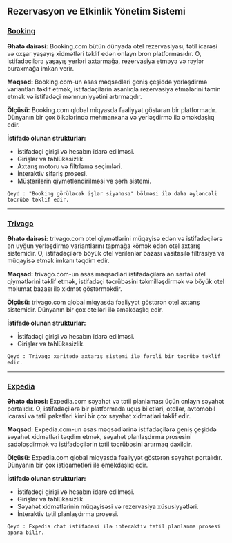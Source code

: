 
## **Rezervasyon ve Etkinlik Yönetim Sistemi**

### [Booking](https://www.booking.com/attractions/index.tr.html?aid=304142&label=gen173rf-1FEgRjYXJzKIICOOgHSDNYA2gRiAEBmAEouAEXyAEM2AEB6AEB-AELiAIBmAIiqAIDuALdpo-tBsACAdICJGU1NjBlOTZmLTE1MzctNDZmZi04MGZjLTUwNzI5ZDAyYWRjYtgCBuACAQ&sid=e46fe35eb09794f58b023dfd041fadcf)

**Əhatə dairəsi:**
Booking.com bütün dünyada otel rezervasiyası, tətil icarəsi və oxşar yaşayış xidmətləri təklif edən onlayn bron platformasıdır. O, istifadəçilərə yaşayış yerləri axtarmağa, rezervasiya etməyə və rəylər buraxmağa imkan verir.

**Məqsəd:**
Booking.com-un əsas məqsədləri geniş çeşiddə yerləşdirmə variantları təklif etmək, istifadəçilərin asanlıqla rezervasiya etmələrini təmin etmək və istifadəçi məmnuniyyətini artırmaqdır.

**Ölçüsü:**
Booking.com qlobal miqyasda fəaliyyət göstərən bir platformadır. Dünyanın bir çox ölkələrində mehmanxana və yerləşdirmə ilə əməkdaşlıq edir.

**İstifadə olunan strukturlar:**
- İstifadəçi girişi və hesabın idarə edilməsi.
- Girişlər və təhlükəsizlik.
- Axtarış motoru və filtrləmə seçimləri.
- İnteraktiv sifariş prosesi.
- Müştərilərin qiymətləndirilməsi və şərh sistemi.

`Qeyd : "Booking görüləcək işlər siyahısı" bölməsi ilə daha əyləncəli təcrübə təklif edir.`

---

### [Trivago](https://www.trivago.com/en-US/lm/hotels-usa?search=200-216;dr-20240126-20240127)

**Əhatə dairəsi:**
trivago.com otel qiymətlərini müqayisə edən və istifadəçilərə ən uyğun yerləşdirmə variantlarını tapmağa kömək edən otel axtarış sistemidir. O, istifadəçilərə böyük otel verilənlər bazası vasitəsilə filtrasiya və müqayisə etmək imkanı təqdim edir.

**Məqsəd:**
trivago.com-un əsas məqsədləri istifadəçilərə ən sərfəli otel qiymətlərini təklif etmək, istifadəçi təcrübəsini təkmilləşdirmək və böyük otel məlumat bazası ilə xidmət göstərməkdir.

**Ölçüsü:**
trivago.com qlobal miqyasda fəaliyyət göstərən otel axtarış sistemidir. Dünyanın bir çox otelləri ilə əməkdaşlıq edir.

**İstifadə olunan strukturlar:**
- İstifadəçi girişi və hesabın idarə edilməsi.
- Girişlər və təhlükəsizlik.

`Qeyd : Trivago xəritədə axtarış sistemi ilə fərqli bir təcrübə təklif edir.`

---

### [Expedia](https://www.expedia.com/)

**Əhatə dairəsi:**
Expedia.com səyahət və tətil planlaması üçün onlayn səyahət portalıdır. O, istifadəçilərə bir platformada uçuş biletləri, otellər, avtomobil icarəsi və tətil paketləri kimi bir çox səyahət xidmətləri təklif edir.

**Məqsəd:**
Expedia.com-un əsas məqsədlərinə istifadəçilərə geniş çeşiddə səyahət xidmətləri təqdim etmək, səyahət planlaşdırma prosesini sadələşdirmək və istifadəçilərin tətil təcrübəsini artırmaq daxildir.

**Ölçüsü:**
Expedia.com qlobal miqyasda fəaliyyət göstərən səyahət portalıdır. Dünyanın bir çox istiqamətləri ilə əməkdaşlıq edir.

**İstifadə olunan strukturlar:**
- İstifadəçi girişi və hesabın idarə edilməsi.
- Girişlər və təhlükəsizlik.
- Səyahət xidmətlərinin müqayisəsi və rezervasiya xüsusiyyətləri.
- İnteraktiv tətil planlaşdırma prosesi.
 
`Qeyd : Expedia chat istifadəsi ilə interaktiv tətil planlanma prosesi apara bilir.`

